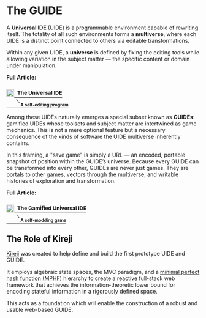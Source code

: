 # The GUIDE

A **Universal IDE** (UIDE) is a programmable environment capable of rewriting itself. The totality of all such environments forms a **multiverse**, where each UIDE is a distinct point connected to others via editable transformations.

Within any given UIDE, a **universe** is defined by fixing the editing tools while allowing variation in the subject matter — the specific content or domain under manipulation.

**Full Article:**  
<h3><a href="https://www.ejaugust.com/0.126.13/4lbeO3z_cmrXOKxrM/"><img src="https://raw.githubusercontent.com/kireji-app/demo/refs/heads/main/src/com/ejaugust/note/part.png" style="width:1.25em" alt="part icon" />&nbsp;&nbsp;<sup>The Universal IDE<br>&nbsp;&nbsp;&nbsp;&nbsp;&nbsp;&nbsp;&nbsp;&nbsp;<sup>⟍&nbsp;</sup><sub>A self-editing program</sub></sup></a></h3>

Among these UIDEs naturally emerges a special subset known as **GUIDEs**: gamified UIDEs whose toolsets and subject matter are intertwined as game mechanics. This is not a mere optional feature but a necessary consequence of the kinds of software the UIDE multiverse inherently contains.

In this framing, a "save game" is simply a URL — an encoded, portable snapshot of position within the GUIDE’s universe. Because every GUIDE can be transformed into every other, GUIDEs are never just games. They are portals to other games, vectors through the multiverse, and writable histories of exploration and transformation.

**Full Article:**  
<h3><a href="https://www.ejaugust.com/0.126.13/4lbofySVBqVXOKxrM/"><img src="https://raw.githubusercontent.com/kireji-app/demo/refs/heads/main/src/com/ejaugust/note/part.png" style="width:1.25em" alt="part icon" />&nbsp;&nbsp;<sup>The Gamified Universal IDE<br>&nbsp;&nbsp;&nbsp;&nbsp;&nbsp;&nbsp;&nbsp;&nbsp;<sup>⟍&nbsp;</sup><sub>A self-modding game</sub></sup></a></h3>

## The Role of Kireji

[Kireji](https://github.com/kireji-app/kireji) was created to help define and build the first prototype UIDE and GUIDE.

It employs algebraic state spaces, the MVC paradigm, and a [minimal perfect hash function (MPHF)](https://github.com/kireji-app/mphf) hierarchy to create a reactive full-stack web framework that achieves the information-theoretic lower bound for encoding stateful information in a rigorously defined space.

This acts as a foundation which will enable the construction of a robust and usable web-based GUIDE.

